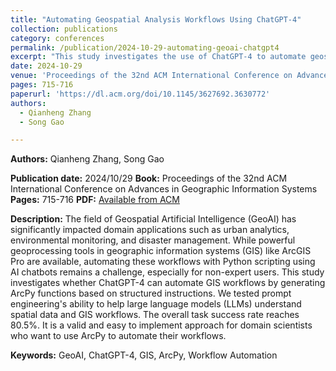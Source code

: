```yaml
---
title: "Automating Geospatial Analysis Workflows Using ChatGPT-4"
collection: publications
category: conferences
permalink: /publication/2024-10-29-automating-geoai-chatgpt4
excerpt: "This study investigates the use of ChatGPT-4 to automate geospatial analysis workflows in GIS by generating ArcPy functions from structured instructions. The approach achieves an 80.5% task success rate, demonstrating its effectiveness and accessibility for domain scientists seeking to automate GIS workflows."
date: 2024-10-29
venue: 'Proceedings of the 32nd ACM International Conference on Advances in Geographic Information Systems'
pages: 715-716
paperurl: 'https://dl.acm.org/doi/10.1145/3627692.3630772'
authors:
  - Qianheng Zhang
  - Song Gao

---
```


**Authors:**
Qianheng Zhang, Song Gao

**Publication date:** 2024/10/29
**Book:** Proceedings of the 32nd ACM International Conference on Advances in Geographic Information Systems
**Pages:** 715-716
**PDF:** [Available from ACM](https://dl.acm.org/doi/10.1145/3627692.3630772)

**Description:**
The field of Geospatial Artificial Intelligence (GeoAI) has significantly impacted domain applications such as urban analytics, environmental monitoring, and disaster management. While powerful geoprocessing tools in geographic information systems (GIS) like ArcGIS Pro are available, automating these workflows with Python scripting using AI chatbots remains a challenge, especially for non-expert users. This study investigates whether ChatGPT-4 can automate GIS workflows by generating ArcPy functions based on structured instructions. We tested prompt engineering's ability to help large language models (LLMs) understand spatial data and GIS workflows. The overall task success rate reaches 80.5%. It is a valid and easy to implement approach for domain scientists who want to use ArcPy to automate their workflows.

**Keywords:** GeoAI, ChatGPT-4, GIS, ArcPy, Workflow Automation
